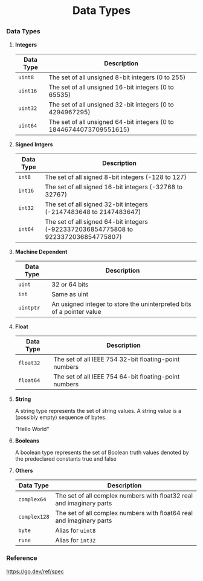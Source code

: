 <h1 style="text-align:center;"> Data Types </p>

### Data Types

1. **Integers**

   | Data Type | Description                                                         |
   | --------- | ------------------------------------------------------------------- |
   | `uint8`   | The set of all unsigned 8-bit integers (0 to 255)                   |
   | `uint16`  | The set of all unsigned 16-bit integers (0 to 65535)                |
   | `uint32`  | The set of all unsigned 32-bit integers (0 to 4294967295)           |
   | `uint64`  | The set of all unsigned 64-bit integers (0 to 18446744073709551615) |

2. **Signed Intgers**

   | Data Type | Description                                                                         |
   | --------- | ----------------------------------------------------------------------------------- |
   | `int8`    | The set of all signed 8-bit integers (-128 to 127)                                  |
   | `int16`   | The set of all signed 16-bit integers (-32768 to 32767)                             |
   | `int32`   | The set of all signed 32-bit integers (-2147483648 to 2147483647)                   |
   | `int64`   | The set of all signed 64-bit integers (-9223372036854775808 to 9223372036854775807) |

3. **Machine Dependent**

   | Data Type | Description                                                           |
   | --------- | --------------------------------------------------------------------- |
   | `uint`    | 32 or 64 bits                                                         |
   | `int`     | Same as uint                                                          |
   | `uintptr` | An usigned integer to store the uninterpreted bits of a pointer value |

4. **Float**

   | Data Type | Description                                           |
   | --------- | ----------------------------------------------------- |
   | `float32` | The set of all IEEE 754 32-bit floating-point numbers |
   | `float64` | The set of all IEEE 754 64-bit floating-point numbers |

5. **String**

   A string type represents the set of string values. A string value is a (possibly empty) sequence of bytes.

   "Hello World"

6. **Booleans**

   A boolean type represents the set of Boolean truth values denoted by the predeclared constants true and false

7. **Others**

   | Data Type    | Description                                                          |
   | ------------ | -------------------------------------------------------------------- |
   | `complex64`  | The set of all complex numbers with float32 real and imaginary parts |
   | `complex128` | The set of all complex numbers with float64 real and imaginary parts |
   | `byte`       | Alias for `uint8`                                                    |
   | `rune`       | Alias for `int32`                                                    |

### Reference

https://go.dev/ref/spec
